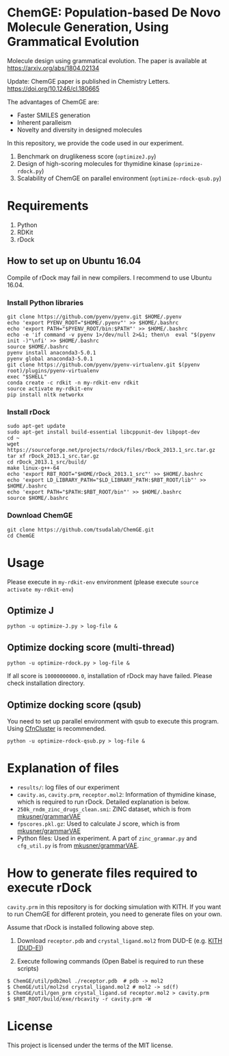 # ChemGE: Population-based De Novo Molecule Generation, Using Grammatical Evolution 
Molecule design using grammatical evolution.
The paper is available at https://arxiv.org/abs/1804.02134

Update: ChemGE paper is published in Chemistry Letters. https://doi.org/10.1246/cl.180665

The advantages of ChemGE are:

- Faster SMILES generation
- Inherent paralleism
- Novelty and diversity in designed molecules

In this repository, we provide the code used in our experiment.

1. Benchmark on druglikeness score (`optimizeJ.py`)
1. Design of high-scoring molecules for thymidine kinase (`oprimize-rdock.py`)
1. Scalability of ChemGE on parallel environment (`optimize-rdock-qsub.py`)

# Requirements
1. Python
1. RDKit
1. rDock

## How to set up on Ubuntu 16.04
Compile of rDock may fail in new compilers.
I recommend to use Ubuntu 16.04.

### Install Python libraries

```
git clone https://github.com/pyenv/pyenv.git $HOME/.pyenv
echo 'export PYENV_ROOT="$HOME/.pyenv"' >> $HOME/.bashrc
echo 'export PATH="$PYENV_ROOT/bin:$PATH"' >> $HOME/.bashrc
echo -e 'if command -v pyenv 1>/dev/null 2>&1; then\n  eval "$(pyenv init -)"\nfi' >> $HOME/.bashrc
source $HOME/.bashrc
pyenv install anaconda3-5.0.1
pyenv global anaconda3-5.0.1
git clone https://github.com/pyenv/pyenv-virtualenv.git $(pyenv root)/plugins/pyenv-virtualenv
exec "$SHELL"
conda create -c rdkit -n my-rdkit-env rdkit
source activate my-rdkit-env
pip install nltk networkx
```

### Install rDock

```
sudo apt-get update
sudo apt-get install build-essential libcppunit-dev libpopt-dev
cd ~
wget https://sourceforge.net/projects/rdock/files/rDock_2013.1_src.tar.gz 
tar xf rDock_2013.1_src.tar.gz
cd rDock_2013.1_src/build/
make linux-g++-64
echo 'export RBT_ROOT="$HOME/rDock_2013.1_src"' >> $HOME/.bashrc
echo 'export LD_LIBRARY_PATH="$LD_LIBRARY_PATH:$RBT_ROOT/lib"' >> $HOME/.bashrc
echo 'export PATH="$PATH:$RBT_ROOT/bin"' >> $HOME/.bashrc
source $HOME/.bashrc
```

### Download ChemGE

```
git clone https://github.com/tsudalab/ChemGE.git
cd ChemGE
```

# Usage
Please execute in `my-rdkit-env` environment (please execute `source activate my-rdkit-env`)
## Optimize J

```
python -u optimize-J.py > log-file &
```

## Optimize docking score (multi-thread)

```
python -u optimize-rdock.py > log-file &
```

If all score is `10000000000.0`, installation of rDock may have failed.
Please check installation directory.
## Optimize docking score (qsub)
You need to set up parallel environment with qsub to execute this program.
Using [CfnCluster](https://github.com/awslabs/cfncluster) is recommended.

```
python -u optimize-rdock-qsub.py > log-file &
```

# Explanation of files

- `results/`: log files of our experiment
- `cavity.as`, `cavity.prm`, `receptor.mol2`: Information of thymidine kinase, which is required to run rDock. Detailed explanation is below.
- `250k_rndm_zinc_drugs_clean.smi`: ZINC dataset, which is from [mkusner/grammarVAE](https://github.com/mkusner/grammarVAE)
- `fpscores.pkl.gz`: Used to calculate J score, which is from [mkusner/grammarVAE](https://github.com/mkusner/grammarVAE)
- Python files: Used in experiment. A part of `zinc_grammar.py` and `cfg_util.py` is from [mkusner/grammarVAE](https://github.com/mkusner/grammarVAE).

# How to generate files required to execute rDock
`cavity.prm` in this repository is for docking simulation with KITH. If you want to run ChemGE for different protein, you need to generate files on your own.

Assume that rDock is installed following above step.

1. Download `receptor.pdb` and `crystal_ligand.mol2` from DUD-E (e.g. [KITH (DUD-E)](http://dude.docking.org/targets/kith))

2. Execute following commands (Open Babel is required to run these scripts)
```
$ ChemGE/util/pdb2mol ./receptor.pdb  # pdb -> mol2
$ ChemGE/util/mol2sd crystal_ligand.mol2 # mol2 -> sd(f)
$ ChemGE/util/gen_prm crystal_ligand.sd receptor.mol2 > cavity.prm
$ $RBT_ROOT/build/exe/rbcavity -r cavity.prm -W
```

# License
This project is licensed under the terms of the MIT license.
